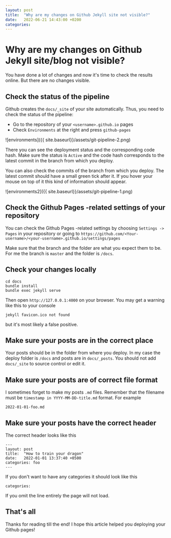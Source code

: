 ```yaml
---
layout: post
title:  "Why are my changes on Github Jekyll site not visible?"
date:   2022-06-21 14:43:00 +0200
categories: 
---
```


# Why are my changes on Github Jekyll site/blog not visible?

You have done a lot of changes and now it's time to check the results online. But there are no changes visible.

## Check the status of the pipeline

Github creates the `docs/_site` of your site automatically. Thus, you need to check the status of the pipeline:

- Go to the repository of your `<username>.github.io` pages
- Check `Environments` at the right and press `github-pages`

![environments]({{ site.baseurl}}/assets/git-pipeline-2.png)

There you can see the deployment status and the corresponding code hash. Make sure the status is `Active` and the code hash corresponds to the latest commit in the branch from which you deploy.

You can also check the commits of the branch from which you deploy. The latest commit should have a small green tick after it. If you hover your mouse on top of it this kind of information should appear.

![environments2]({{ site.baseurl}}/assets/git-pipeline-1.png)

## Check the Github Pages -related settings of your repository 

You can check the Github Pages -related settings by choosing `Settings -> Pages` in your repository or going to `https://github.com/<Your-username>/<your-username>.github.io/settings/pages`

Make sure that the branch and the folder are what you expect them to be. For me the branch is `master` and the folder is `/docs`.

## Check your changes locally

```
cd docs
bundle install
bundle exec jekyll serve
```

Then open `http://127.0.0.1:4000` on your browser. You may get a warning like this to your console

```
jekyll favicon.ico not found
```

but it's most likely a false positive.

## Make sure your posts are in the correct place

Your posts should be in the folder from where you deploy. In my case the deploy folder is `/docs` and posts are in `docs/_posts`. You should not add `docs/_site` to source control or edit it.

## Make sure your posts are of correct file format

I sometimes forget to make my posts `.md` files. Remember that the filename must be `timestamp in YYYY-MM-DD-title.md` format. For example

```
2022-01-01-foo.md
```

## Make sure your posts have the correct header

The correct header looks like this

```
---
layout: post
title:  "How to train your dragon"
date:   2022-01-01 13:37:40 +0500
categories: foo
---
```

If you don't want to have any categories it should look like this

```
categories:
```

If you omit the line entirely the page will not load.

## That's all

Thanks for reading till the end! I hope this article helped you deploying your Github pages!